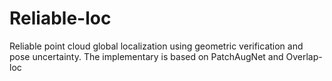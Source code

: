# Reliable-loc
Reliable point cloud global localization using geometric verification and pose uncertainty. The implementary is based on PatchAugNet and Overlap-loc
